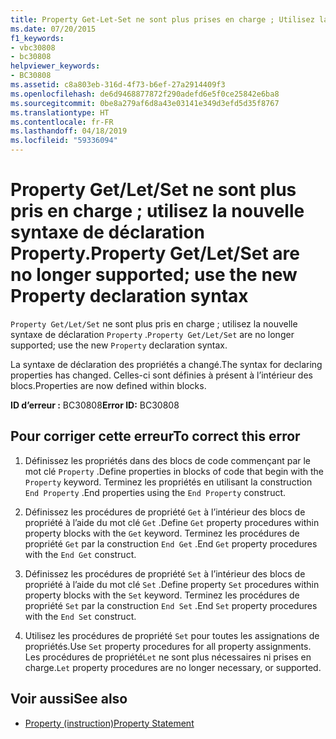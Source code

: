 ```yaml
---
title: Property Get-Let-Set ne sont plus prises en charge ; Utilisez la nouvelle syntaxe de déclaration de propriété
ms.date: 07/20/2015
f1_keywords:
- vbc30808
- bc30808
helpviewer_keywords:
- BC30808
ms.assetid: c8a803eb-316d-4f73-b6ef-27a2914409f3
ms.openlocfilehash: de6d9468877872f290adefd6e5f0ce25842e6ba8
ms.sourcegitcommit: 0be8a279af6d8a43e03141e349d3efd5d35f8767
ms.translationtype: HT
ms.contentlocale: fr-FR
ms.lasthandoff: 04/18/2019
ms.locfileid: "59336094"
---
```

# <a name="property-getletset-are-no-longer-supported-use-the-new-property-declaration-syntax"></a><span data-ttu-id="1f587-102">Property Get/Let/Set ne sont plus pris en charge ; utilisez la nouvelle syntaxe de déclaration Property.</span><span class="sxs-lookup"><span data-stu-id="1f587-102">Property Get/Let/Set are no longer supported; use the new Property declaration syntax</span></span>
<span data-ttu-id="1f587-103">`Property Get/Let/Set` ne sont plus pris en charge ; utilisez la nouvelle syntaxe de déclaration `Property` .</span><span class="sxs-lookup"><span data-stu-id="1f587-103">`Property Get/Let/Set` are no longer supported; use the new `Property` declaration syntax.</span></span>  
  
 <span data-ttu-id="1f587-104">La syntaxe de déclaration des propriétés a changé.</span><span class="sxs-lookup"><span data-stu-id="1f587-104">The syntax for declaring properties has changed.</span></span> <span data-ttu-id="1f587-105">Celles-ci sont définies à présent à l’intérieur des blocs.</span><span class="sxs-lookup"><span data-stu-id="1f587-105">Properties are now defined within blocks.</span></span>  
  
 <span data-ttu-id="1f587-106">**ID d’erreur :** BC30808</span><span class="sxs-lookup"><span data-stu-id="1f587-106">**Error ID:** BC30808</span></span>  
  
## <a name="to-correct-this-error"></a><span data-ttu-id="1f587-107">Pour corriger cette erreur</span><span class="sxs-lookup"><span data-stu-id="1f587-107">To correct this error</span></span>  
  
1. <span data-ttu-id="1f587-108">Définissez les propriétés dans des blocs de code commençant par le mot clé `Property` .</span><span class="sxs-lookup"><span data-stu-id="1f587-108">Define properties in blocks of code that begin with the `Property` keyword.</span></span> <span data-ttu-id="1f587-109">Terminez les propriétés en utilisant la construction `End Property` .</span><span class="sxs-lookup"><span data-stu-id="1f587-109">End properties using the `End Property` construct.</span></span>  
  
2. <span data-ttu-id="1f587-110">Définissez les procédures de propriété `Get` à l’intérieur des blocs de propriété à l’aide du mot clé `Get` .</span><span class="sxs-lookup"><span data-stu-id="1f587-110">Define `Get` property procedures within property blocks with the `Get` keyword.</span></span> <span data-ttu-id="1f587-111">Terminez les procédures de propriété `Get` par la construction `End Get` .</span><span class="sxs-lookup"><span data-stu-id="1f587-111">End `Get` property procedures with the `End Get` construct.</span></span>  
  
3. <span data-ttu-id="1f587-112">Définissez les procédures de propriété `Set` à l’intérieur des blocs de propriété à l’aide du mot clé `Set` .</span><span class="sxs-lookup"><span data-stu-id="1f587-112">Define property `Set` procedures within property blocks with the `Set` keyword.</span></span> <span data-ttu-id="1f587-113">Terminez les procédures de propriété `Set` par la construction `End Set` .</span><span class="sxs-lookup"><span data-stu-id="1f587-113">End `Set` property procedures with the `End Set` construct.</span></span>  
  
4. <span data-ttu-id="1f587-114">Utilisez les procédures de propriété `Set` pour toutes les assignations de propriétés.</span><span class="sxs-lookup"><span data-stu-id="1f587-114">Use `Set` property procedures for all property assignments.</span></span> <span data-ttu-id="1f587-115">Les procédures de propriété`Let` ne sont plus nécessaires ni prises en charge.</span><span class="sxs-lookup"><span data-stu-id="1f587-115">`Let` property procedures are no longer necessary, or supported.</span></span>  
  
## <a name="see-also"></a><span data-ttu-id="1f587-116">Voir aussi</span><span class="sxs-lookup"><span data-stu-id="1f587-116">See also</span></span>

- [<span data-ttu-id="1f587-117">Property (instruction)</span><span class="sxs-lookup"><span data-stu-id="1f587-117">Property Statement</span></span>](../../visual-basic/language-reference/statements/property-statement.md)
